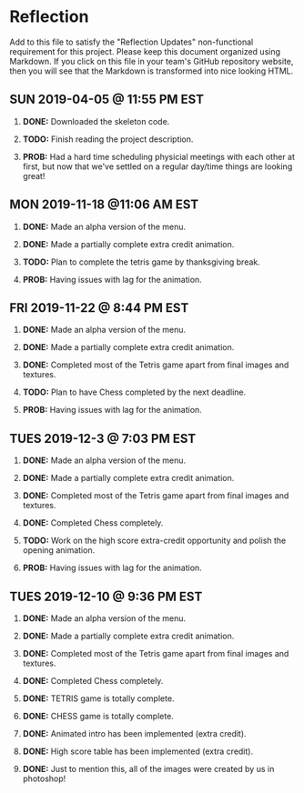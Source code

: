  # Reflection

Add to this file to satisfy the "Reflection Updates" non-functional requirement
for this project. Please keep this document organized using Markdown. If you
click on this file in your team's GitHub repository website, then you will see
that the Markdown is transformed into nice looking HTML.


## SUN 2019-04-05 @ 11:55 PM EST

1. **DONE:** Downloaded the skeleton code.

2. **TODO:** Finish reading the project description.

3. **PROB:** Had a hard time scheduling physicial meetings with each other at
   first, but now that we've settled on a regular day/time things are looking
   great!


## MON 2019-11-18 @11:06 AM EST
1. **DONE:** Made an alpha version of the menu.

2. **DONE:** Made a partially complete extra credit animation.

3. **TODO:** Plan to complete the tetris game by thanksgiving break.

4. **PROB:** Having issues with lag for the animation.



## FRI 2019-11-22 @ 8:44 PM EST
1. **DONE:** Made an alpha version of the menu.

2. **DONE:** Made a partially complete extra credit animation.

3. **DONE:** Completed most of the Tetris game apart from final images and textures.

4. **TODO:** Plan to have Chess completed by the next deadline.

5. **PROB:** Having issues with lag for the animation.


## TUES 2019-12-3 @ 7:03 PM EST
1. **DONE:** Made an alpha version of the menu.

2. **DONE:** Made a partially complete extra credit animation.

3. **DONE:** Completed most of the Tetris game apart from final images and textures.

4. **DONE:** Completed Chess completely.

5. **TODO:** Work on the high score extra-credit opportunity and polish the opening animation.

5. **PROB:** Having issues with lag for the animation.


## TUES 2019-12-10 @ 9:36 PM EST
1. **DONE:** Made an alpha version of the menu.

2. **DONE:** Made a partially complete extra credit animation.

3. **DONE:** Completed most of the Tetris game apart from final images and textures.

4. **DONE:** Completed Chess completely.

5. **DONE:** TETRIS game is totally complete.

6. **DONE:** CHESS game is totally complete.

7. **DONE:** Animated intro has been implemented (extra credit).

8. **DONE:** High score table has been implemented (extra credit).

9. **DONE:** Just to mention this, all of the images were created by us in photoshop!